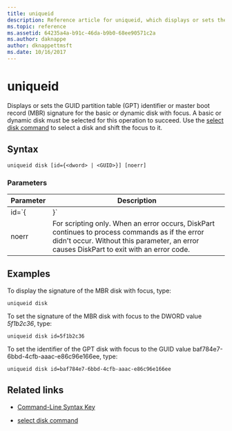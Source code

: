 ```yaml
---
title: uniqueid
description: Reference article for uniqueid, which displays or sets the GUID partition table (GPT) identifier or master boot record (MBR) signature for the disk with focus.
ms.topic: reference
ms.assetid: 64235a4a-b91c-46da-b9b0-68ee90571c2a
ms.author: daknappe
author: dknappettmsft
ms.date: 10/16/2017
---
```


# uniqueid

Displays or sets the GUID partition table (GPT) identifier or master boot record (MBR) signature for the basic or dynamic disk with focus. A basic or dynamic disk must be selected for this operation to succeed. Use the [select disk command](select-disk.md) to select a disk and shift the focus to it.

## Syntax

```
uniqueid disk [id={<dword> | <GUID>}] [noerr]
```

### Parameters

| Parameter | Description |
|--|--|
| id=`{<dword> | <GUID>}` | For MBR disks, this parameter specifies a 4-byte (DWORD) value in hexadecimal form for the signature. For GPT disks, this parameter specifies a GUID for the identifier. |
| noerr | For scripting only. When an error occurs, DiskPart continues to process commands as if the error didn't occur. Without this parameter, an error causes DiskPart to exit with an error code. |

## Examples

To display the signature of the MBR disk with focus, type:

```
uniqueid disk
```

To set the signature of the MBR disk with focus to the DWORD value *5f1b2c36*, type:

```
uniqueid disk id=5f1b2c36
```

To set the identifier of the GPT disk with focus to the GUID value baf784e7-6bbd-4cfb-aaac-e86c96e166ee, type:

```
uniqueid disk id=baf784e7-6bbd-4cfb-aaac-e86c96e166ee
```

## Related links

- [Command-Line Syntax Key](command-line-syntax-key.md)

- [select disk command](select-disk.md)
